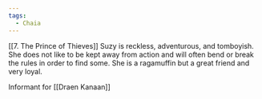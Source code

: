 ```yaml
---
tags:
  - Chaia
---
```

[[7. The Prince of Thieves]]
Suzy is reckless, adventurous, and tomboyish. She does not like to be kept away from action and will often bend or break the rules in order to find some. She is a ragamuffin but a great friend and very loyal.

Informant for [[Draen Kanaan]]
